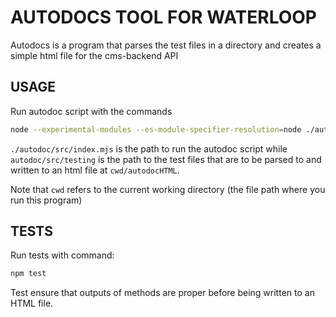 # AUTODOCS TOOL FOR WATERLOOP

Autodocs is a program that parses the test files in a directory and creates a simple html file for the cms-backend API


## USAGE

Run autodoc script with the commands 

```bash
node --experimental-modules --es-module-specifier-resolution=node ./autodoc/src/index.mjs autodoc/src/testing 
```

```./autodoc/src/index.mjs``` is the path to run the autodoc script while ```autodoc/src/testing``` is the path to the test files that are to be parsed to and written to an html file at ```cwd/autodocHTML```.

Note that ```cwd``` refers to the current working directory (the file path where you run this program)

## TESTS

Run tests with command:

```bash
npm test
```

Test ensure that outputs of methods are proper before being written to an HTML file.
